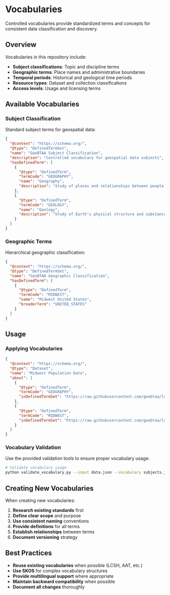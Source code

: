 # Vocabularies

Controlled vocabularies provide standardized terms and concepts for consistent data classification and discovery.

## Overview

Vocabularies in this repository include:

- **Subject classifications**: Topic and discipline terms
- **Geographic terms**: Place names and administrative boundaries
- **Temporal periods**: Historical and geological time periods
- **Resource types**: Dataset and collection classifications
- **Access levels**: Usage and licensing terms

## Available Vocabularies

### Subject Classification

Standard subject terms for geospatial data:

```json
{
  "@context": "https://schema.org/",
  "@type": "DefinedTermSet",
  "name": "GeoBTAA Subject Classification",
  "description": "Controlled vocabulary for geospatial data subjects",
  "hasDefinedTerm": [
    {
      "@type": "DefinedTerm",
      "termCode": "GEOGRAPHY",
      "name": "Geography",
      "description": "Study of places and relationships between people and environments"
    },
    {
      "@type": "DefinedTerm", 
      "termCode": "GEOLOGY",
      "name": "Geology",
      "description": "Study of Earth's physical structure and substance"
    }
  ]
}
```

### Geographic Terms

Hierarchical geographic classification:

```json
{
  "@context": "https://schema.org/",
  "@type": "DefinedTermSet",
  "name": "GeoBTAA Geographic Classification",
  "hasDefinedTerm": [
    {
      "@type": "DefinedTerm",
      "termCode": "MIDWEST",
      "name": "Midwest United States",
      "broaderTerm": "UNITED_STATES"
    }
  ]
}
```

## Usage

### Applying Vocabularies

```json
{
  "@context": "https://schema.org/",
  "@type": "Dataset",
  "name": "Midwest Population Data",
  "about": [
    {
      "@type": "DefinedTerm",
      "termCode": "GEOGRAPHY",
      "inDefinedTermSet": "https://raw.githubusercontent.com/geobtaa/ld/main/vocabularies/subjects.jsonld"
    },
    {
      "@type": "DefinedTerm", 
      "termCode": "MIDWEST",
      "inDefinedTermSet": "https://raw.githubusercontent.com/geobtaa/ld/main/vocabularies/geographic.jsonld"
    }
  ]
}
```

### Vocabulary Validation

Use the provided validation tools to ensure proper vocabulary usage:

```bash
# Validate vocabulary usage
python validate_vocabulary.py --input data.json --vocabulary subjects.jsonld
```

## Creating New Vocabularies

When creating new vocabularies:

1. **Research existing standards** first
2. **Define clear scope** and purpose
3. **Use consistent naming** conventions
4. **Provide definitions** for all terms
5. **Establish relationships** between terms
6. **Document versioning** strategy

## Best Practices

- **Reuse existing vocabularies** when possible (LCSH, AAT, etc.)
- **Use SKOS** for complex vocabulary structures
- **Provide multilingual support** where appropriate
- **Maintain backward compatibility** when possible
- **Document all changes** thoroughly 